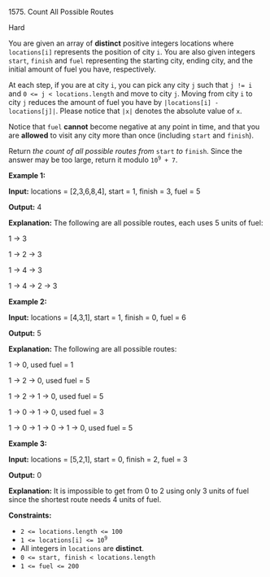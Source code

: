 1575\. Count All Possible Routes

Hard

You are given an array of **distinct** positive integers locations where `locations[i]` represents the position of city `i`. You are also given integers `start`, `finish` and `fuel` representing the starting city, ending city, and the initial amount of fuel you have, respectively.

At each step, if you are at city `i`, you can pick any city `j` such that `j != i` and `0 <= j < locations.length` and move to city `j`. Moving from city `i` to city `j` reduces the amount of fuel you have by `|locations[i] - locations[j]|`. Please notice that `|x|` denotes the absolute value of `x`.

Notice that `fuel` **cannot** become negative at any point in time, and that you are **allowed** to visit any city more than once (including `start` and `finish`).

Return _the count of all possible routes from_ `start` _to_ `finish`. Since the answer may be too large, return it modulo <code>10<sup>9</sup> + 7</code>.

**Example 1:**

**Input:** locations = [2,3,6,8,4], start = 1, finish = 3, fuel = 5

**Output:** 4

**Explanation:** The following are all possible routes, each uses 5 units of fuel:

1 -> 3

1 -> 2 -> 3

1 -> 4 -> 3

1 -> 4 -> 2 -> 3

**Example 2:**

**Input:** locations = [4,3,1], start = 1, finish = 0, fuel = 6

**Output:** 5

**Explanation:** The following are all possible routes:

1 -> 0, used fuel = 1

1 -> 2 -> 0, used fuel = 5

1 -> 2 -> 1 -> 0, used fuel = 5

1 -> 0 -> 1 -> 0, used fuel = 3

1 -> 0 -> 1 -> 0 -> 1 -> 0, used fuel = 5

**Example 3:**

**Input:** locations = [5,2,1], start = 0, finish = 2, fuel = 3

**Output:** 0

**Explanation:** It is impossible to get from 0 to 2 using only 3 units of fuel since the shortest route needs 4 units of fuel.

**Constraints:**

*   `2 <= locations.length <= 100`
*   <code>1 <= locations[i] <= 10<sup>9</sup></code>
*   All integers in `locations` are **distinct**.
*   `0 <= start, finish < locations.length`
*   `1 <= fuel <= 200`